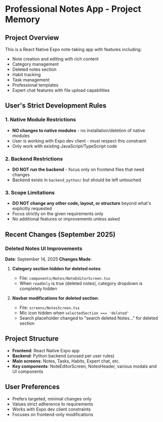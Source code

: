 # Professional Notes App - Project Memory

## Project Overview
This is a React Native Expo note-taking app with features including:
- Note creation and editing with rich content
- Category management 
- Deleted notes section
- Habit tracking
- Task management
- Professional templates
- Expert chat features with file upload capabilities

## User's Strict Development Rules

### 1. Native Module Restrictions
- **NO changes to native modules** - no installation/deletion of native modules
- User is working with Expo dev client - must respect this constraint
- Only work with existing JavaScript/TypeScript code

### 2. Backend Restrictions  
- **DO NOT run the backend** - focus only on frontend files that need changes
- Backend exists in `backend_python/` but should be left untouched

### 3. Scope Limitations
- **DO NOT change any other code, layout, or structure** beyond what's explicitly requested
- Focus strictly on the given requirements only
- No additional features or improvements unless asked

## Recent Changes (September 2025)

### Deleted Notes UI Improvements
**Date**: September 14, 2025
**Changes Made**:
1. **Category section hidden for deleted notes**:
   - File: `components/Notes/NoteEditorScreen.tsx`
   - When `readOnly` is true (deleted notes), category dropdown is completely hidden
   
2. **Navbar modifications for deleted section**:
   - File: `screens/NotesScreen.tsx` 
   - Mic icon hidden when `selectedSection === 'deleted'`
   - Search placeholder changed to "search deleted Notes..." for deleted section

## Project Structure
- **Frontend**: React Native Expo app
- **Backend**: Python backend (unused per user rules)
- **Main screens**: Notes, Tasks, Habits, Expert chat, etc.
- **Key components**: NoteEditorScreen, NotesHeader, various modals and UI components

## User Preferences
- Prefers targeted, minimal changes only
- Values strict adherence to requirements
- Works with Expo dev client constraints
- Focuses on frontend-only modifications
